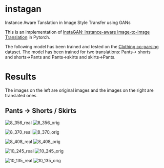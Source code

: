# instagan
Instance Aware Tanslation in Image Style Transfer using GANs


This is an implementation of [InstaGAN: Instance-aware Image-to-Image Translation](https://arxiv.org/abs/1812.10889) in Pytorch. 



The following model has been trained and tested on the [Clothing co-parsing](https://github.com/bearpaw/clothing-co-parsing) dataset. The model has been trained for two translations: Pants-> shorts and shorts->Pants and Pants->skirts and skirts->Pants. 



# Results


The images on the left are original images and the images on the right are translated ones.


## Pants -> Shorts / Skirts


![8_356_real](https://user-images.githubusercontent.com/32021556/61888779-c5462180-af21-11e9-8b41-56e80f105a18.png)
![8_356_orig](https://user-images.githubusercontent.com/32021556/61888770-bfe8d700-af21-11e9-8f6e-e209d7258682.png)



![8_370_real](https://user-images.githubusercontent.com/32021556/61888920-1524e880-af22-11e9-92b3-9494410f725b.png)
![8_370_orig](https://user-images.githubusercontent.com/32021556/61888906-0dfdda80-af22-11e9-83ea-7c2d3d6d8875.png)



![8_408_real](https://user-images.githubusercontent.com/32021556/61889030-55846680-af22-11e9-9c62-9ec714986be0.png)
![8_408_orig](https://user-images.githubusercontent.com/32021556/61889045-5a491a80-af22-11e9-9cb6-a40e27da1997.png)



![10_245_real](https://user-images.githubusercontent.com/32021556/61890286-c298fb80-af24-11e9-8f8f-453d85e6dfea.png)
![10_245_orig](https://user-images.githubusercontent.com/32021556/61890399-03911000-af25-11e9-8fbd-b5b414fccc40.png)



![10_135_real](https://user-images.githubusercontent.com/32021556/61890323-d80e2580-af24-11e9-93b7-bbec4e973fc3.png)
![10_135_orig](https://user-images.githubusercontent.com/32021556/61890297-c6c51900-af24-11e9-881e-48970447d602.png)




